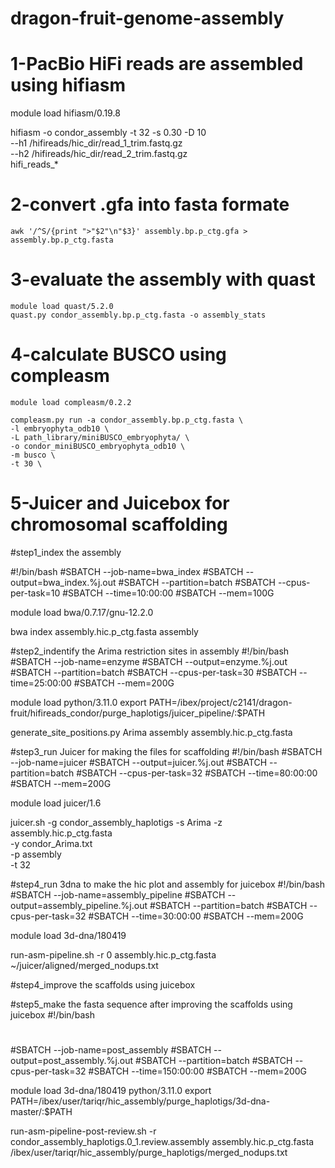 # dragon-fruit-genome-assembly

# 1-PacBio HiFi reads are assembled using hifiasm

module load hifiasm/0.19.8

hifiasm -o condor_assembly -t 32 -s 0.30 -D 10 \
 --h1 /hifireads/hic_dir/read_1_trim.fastq.gz \
 --h2 /hifireads/hic_dir/read_2_trim.fastq.gz \
 hifi_reads_*
 

# 2-convert .gfa into fasta formate
	awk '/^S/{print ">"$2"\n"$3}' assembly.bp.p_ctg.gfa > assembly.bp.p_ctg.fasta

# 3-evaluate the assembly with quast
	module load quast/5.2.0
	quast.py condor_assembly.bp.p_ctg.fasta -o assembly_stats

# 4-calculate BUSCO using compleasm
	module load compleasm/0.2.2
	
	compleasm.py run -a condor_assembly.bp.p_ctg.fasta \
	-l embryophyta_odb10 \
	-L path_library/miniBUSCO_embryophyta/ \
	-o condor_miniBUSCO_embryophyta_odb10 \
	-m busco \
	-t 30 \

# 5-Juicer and Juicebox for chromosomal scaffolding
#step1_index the assembly

#!/bin/bash
#SBATCH --job-name=bwa_index
#SBATCH --output=bwa_index.%j.out
#SBATCH --partition=batch
#SBATCH --cpus-per-task=10
#SBATCH --time=10:00:00
#SBATCH --mem=100G

module load bwa/0.7.17/gnu-12.2.0

bwa index assembly.hic.p_ctg.fasta assembly

#step2_indentify the Arima restriction sites in assembly
#!/bin/bash
#SBATCH --job-name=enzyme
#SBATCH --output=enzyme.%j.out
#SBATCH --partition=batch
#SBATCH --cpus-per-task=30
#SBATCH --time=25:00:00
#SBATCH --mem=200G

module load python/3.11.0
export PATH=/ibex/project/c2141/dragon-fruit/hifireads_condor/purge_haplotigs/juicer_pipeline/:$PATH

generate_site_positions.py Arima assembly assembly.hic.p_ctg.fasta

#step3_run Juicer for making the files for scaffolding
#!/bin/bash
#SBATCH --job-name=juicer
#SBATCH --output=juicer.%j.out
#SBATCH --partition=batch
#SBATCH --cpus-per-task=32
#SBATCH --time=80:00:00
#SBATCH --mem=200G

module load juicer/1.6

juicer.sh -g condor_assembly_haplotigs -s Arima -z assembly.hic.p_ctg.fasta \
 -y condor_Arima.txt \
 -p assembly \
 -t 32


#step4_run 3dna to make the hic plot and assembly for juicebox
#!/bin/bash
#SBATCH --job-name=assembly_pipeline
#SBATCH --output=assembly_pipeline.%j.out
#SBATCH --partition=batch
#SBATCH --cpus-per-task=32
#SBATCH --time=30:00:00
#SBATCH --mem=200G

module load 3d-dna/180419

run-asm-pipeline.sh -r 0 assembly.hic.p_ctg.fasta ~/juicer/aligned/merged_nodups.txt



#step4_improve the scaffolds using juicebox

#step5_make the fasta sequence after improving the scaffolds using juicebox
#!/bin/bash
#
#SBATCH --job-name=post_assembly
#SBATCH --output=post_assembly.%j.out
#SBATCH --partition=batch
#SBATCH --cpus-per-task=32
#SBATCH --time=150:00:00
#SBATCH --mem=200G

module load 3d-dna/180419 python/3.11.0
export PATH=/ibex/user/tariqr/hic_assembly/purge_haplotigs/3d-dna-master/:$PATH

run-asm-pipeline-post-review.sh -r condor_assembly_haplotigs.0_1.review.assembly assembly.hic.p_ctg.fasta \
 /ibex/user/tariqr/hic_assembly/purge_haplotigs/merged_nodups.txt
